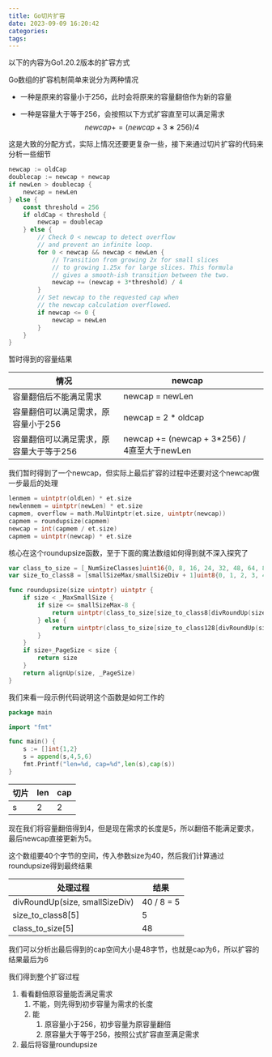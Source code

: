 ```yaml
---
title: Go切片扩容
date: 2023-09-09 16:20:42
categories:
tags:
---
```


以下的内容为Go1.20.2版本的扩容方式

Go数组的扩容机制简单来说分为两种情况

- 一种是原来的容量小于256，此时会将原来的容量翻倍作为新的容量

- 一种是容量大于等于256，会按照以下方式扩容直至可以满足需求
  $$
  newcap+=(newcap+3∗256)/4
  $$
  

这是大致的分配方式，实际上情况还要更复杂一些，接下来通过切片扩容的代码来分析一些细节

```Go
newcap := oldCap
doublecap := newcap + newcap
if newLen > doublecap {
    newcap = newLen
} else {
    const threshold = 256
    if oldCap < threshold {
        newcap = doublecap
    } else {
        // Check 0 < newcap to detect overflow
        // and prevent an infinite loop.
        for 0 < newcap && newcap < newLen {
            // Transition from growing 2x for small slices
            // to growing 1.25x for large slices. This formula
            // gives a smooth-ish transition between the two.
            newcap += (newcap + 3*threshold) / 4
        }
        // Set newcap to the requested cap when
        // the newcap calculation overflowed.
        if newcap <= 0 {
            newcap = newLen
        }
    }
}
```

暂时得到的容量结果

| 情况                                    | newcap                                       |      |
| --------------------------------------- | -------------------------------------------- | ---- |
| 容量翻倍后不能满足需求                  | newcap = newLen                              |      |
| 容量翻倍可以满足需求，原容量小于256     | newcap = 2 * oldcap                          |      |
| 容量翻倍可以满足需求，原容量大于等于256 | newcap += (newcap + 3*256) / 4直至大于newLen |      |

我们暂时得到了一个newcap，但实际上最后扩容的过程中还要对这个newcap做一步最后的处理

```GO
lenmem = uintptr(oldLen) * et.size
newlenmem = uintptr(newLen) * et.size
capmem, overflow = math.MulUintptr(et.size, uintptr(newcap))
capmem = roundupsize(capmem)
newcap = int(capmem / et.size)
capmem = uintptr(newcap) * et.size

```

核心在这个roundupsize函数，至于下面的魔法数组如何得到就不深入探究了

```GO
var class_to_size = [_NumSizeClasses]uint16{0, 8, 16, 24, 32, 48, 64, 80, 96, 112, 128, 144, 160, 176, 192, 208, 224, 240, 256, 288, 320, 352, 384, 416, 448, 480, 512, 576, 640, 704, 768, 896, 1024, 1152, 1280, 1408, 1536, 1792, 2048, 2304, 2688, 3072, 3200, 3456, 4096, 4864, 5376, 6144, 6528, 6784, 6912, 8192, 9472, 9728, 10240, 10880, 12288, 13568, 14336, 16384, 18432, 19072, 20480, 21760, 24576, 27264, 28672, 32768}
var size_to_class8 = [smallSizeMax/smallSizeDiv + 1]uint8{0, 1, 2, 3, 4, 5, 5, 6, 6, 7, 7, 8, 8, 9, 9, 10, 10, 11, 11, 12, 12, 13, 13, 14, 14, 15, 15, 16, 16, 17, 17, 18, 18, 19, 19, 19, 19, 20, 20, 20, 20, 21, 21, 21, 21, 22, 22, 22, 22, 23, 23, 23, 23, 24, 24, 24, 24, 25, 25, 25, 25, 26, 26, 26, 26, 27, 27, 27, 27, 27, 27, 27, 27, 28, 28, 28, 28, 28, 28, 28, 28, 29, 29, 29, 29, 29, 29, 29, 29, 30, 30, 30, 30, 30, 30, 30, 30, 31, 31, 31, 31, 31, 31, 31, 31, 31, 31, 31, 31, 31, 31, 31, 31, 32, 32, 32, 32, 32, 32, 32, 32, 32, 32, 32, 32, 32, 32, 32, 32}

func roundupsize(size uintptr) uintptr {
	if size < _MaxSmallSize {
		if size <= smallSizeMax-8 {
			return uintptr(class_to_size[size_to_class8[divRoundUp(size, smallSizeDiv)]])
		} else {
			return uintptr(class_to_size[size_to_class128[divRoundUp(size-smallSizeMax, largeSizeDiv)]])
		}
	}
	if size+_PageSize < size {
		return size
	}
	return alignUp(size, _PageSize)
}

```

我们来看一段示例代码说明这个函数是如何工作的

```GO
package main

import "fmt"

func main() {
	s := []int{1,2}
	s = append(s,4,5,6)
	fmt.Printf("len=%d, cap=%d",len(s),cap(s))
}
```

| 切片 | len  | cap  |
| ---- | ---- | ---- |
| s    | 2    | 2    |


现在我们将容量翻倍得到4，但是现在需求的长度是5，所以翻倍不能满足要求，最后newcap直接更新为5。

这个数组要40个字节的空间，传入参数size为40，然后我们计算通过roundupsize得到最终结果

| 处理过程                       | 结果       |
| ------------------------------ | ---------- |
| divRoundUp(size, smallSizeDiv) | 40 / 8 = 5 |
| size_to_class8[5]              | 5          |
| class_to_size[5]               | 48         |


我们可以分析出最后得到的cap空间大小是48字节，也就是cap为6，所以扩容的结果最后为6

我们得到整个扩容过程

1. 看看翻倍原容量能否满足需求
   1. 不能，则先得到初步容量为需求的长度
   2. 能
      1. 原容量小于256，初步容量为原容量翻倍
      2. 原容量大于等于256，按照公式扩容直至满足需求
2. 最后将容量roundupsize

